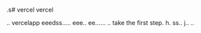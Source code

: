 .s# vercel
vercel

..
vercelapp
eeedss.....
eee..
 ee......
..
 take the first step.
h.
ss..
j..
..
